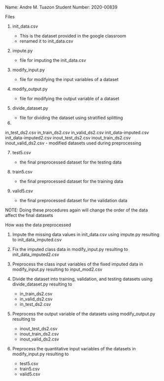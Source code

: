 Name: Andre M. Tuazon
Student Number: 2020-00839

Files
1. init_data.csv
    - This is the dataset provided in the google classroom
    - renamed it to init_data.csv

2. impute.py
    - file for imputing the init_data.csv

3. modify_input.py
    - file for modifying the input variables of a dataset

4. modify_output.py
    - file for modifying the output variable of a dataset

5. divide_dataset.py
    - file for dividing the dataset using stratified splitting

6. 
in_test_ds2.csv
in_train_ds2.csv
in_valid_ds2.csv
init_data-imputed.csv
init_data-imputed2.csv
inout_test_ds2.csv
inout_train_ds2.csv
inout_valid_ds2.csv
    - modified datasets used during preprocessing

7. test5.csv
    - the final preprocessed dataset for the testing data

8. train5.csv
    - the final preprocessed dataset for the training data

9. valid5.csv
    - the final preprocessed dataset for the validation data

NOTE: Doing these procedures again will change the order of the data affect the final datasets

How was the data preprocessed
1. Impute the missing data values in init_data.csv using impute.py resulting to init_data_imputed.csv

2. Fix the imputed class data in modify_input.py resulting to init_data_imputed2.csv

3. Preprocess the class input variables of the fixed imputed data in modify_input.py resulting to input_mod2.csv

4. Divide the dataset into training, validation, and testing datasets using divide_dataset.py resulting to 
    - in_train_ds2.csv
    - in_valid_ds2.csv
    - in_test_ds2.csv

5. Preprocess the output variable of the datasets using modify_output.py resulting to 
    - inout_test_ds2.csv
    - inout_train_ds2.csv
    - inout_valid_ds2.csv

6. Preprocess the quantitative input variables of the datasets in modify_input.py resulting to
    - test5.csv
    - train5.csv
    - valid5.csv